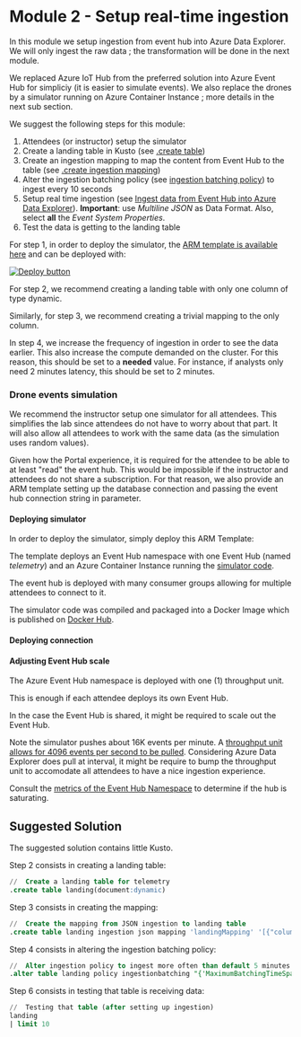 # Module 2 - Setup real-time ingestion

In this module we setup ingestion from event hub into Azure Data Explorer.  We will only ingest the raw data ; the transformation will be done in the next module.

We replaced Azure IoT Hub from the preferred solution into Azure Event Hub for simpliciy (it is easier to simulate events).  We also replace the drones by a simulator running on Azure Container Instance ; more details in the next sub section.

We suggest the following steps for this module:

1. Attendees (or instructor) setup the simulator
1. Create a landing table in Kusto (see [.create table](https://docs.microsoft.com/en-us/azure/data-explorer/kusto/management/create-table-command))
1. Create an ingestion mapping to map the content from Event Hub to the table (see [.create ingestion mapping](https://docs.microsoft.com/en-us/azure/data-explorer/kusto/management/create-ingestion-mapping-command))
1. Alter the ingestion batching policy (see [ingestion batching policy](https://docs.microsoft.com/en-us/azure/data-explorer/kusto/management/batchingpolicy)) to ingest every 10 seconds
1. Setup real time ingestion (see [Ingest data from Event Hub into Azure Data Explorer](https://docs.microsoft.com/en-us/azure/data-explorer/ingest-data-event-hub)).  **Important**:  use *Multiline JSON* as Data Format.  Also, select **all** the *Event System Properties*.
1. Test the data is getting to the landing table

For step 1, in order to deploy the simulator, the [ARM template is available here](../code/deploy/deploy.json) and can be deployed with:

[![Deploy button](http://azuredeploy.net/deploybutton.png)](https://portal.azure.com/#create/Microsoft.Template/uri/https%3A%2F%2Fraw.githubusercontent.com%2Fvplauzon%2Freal-time-lab%2Fmaster%2Fcode%2Fdeploy%2Fdeploy.json)

For step 2, we recommend creating a landing table with only one column of type dynamic.

Similarly, for step 3, we recommend creating a trivial mapping to the only column.

In step 4, we increase the frequency of ingestion in order to see the data earlier.  This also increase the compute demanded on the cluster.  For this reason, this should be set to a **needed** value.  For instance, if analysts only need 2 minutes latency, this should be set to 2 minutes.

### Drone events simulation

We recommend the instructor setup one simulator for all attendees.  This simplifies the lab since attendees do not have to worry about that part.  It will also allow all attendees to work with the same data (as the simulation uses random values).

Given how the Portal experience, it is required for the attendee to be able to at least "read" the event hub.  This would be impossible if the instructor and attendees do not share a subscription.  For that reason, we also provide an ARM template setting up the database connection and passing the event hub connection string in parameter.

#### Deploying simulator

In order to deploy the simulator, simply deploy this ARM Template:

<TODO>

The template deploys an Event Hub namespace with one Event Hub (named *telemetry*) and an Azure Container Instance running the [simulator code](../code).

The event hub is deployed with many consumer groups allowing for multiple attendees to connect to it.

The simulator code was compiled and packaged into a Docker Image which is published on [Docker Hub](https://hub.docker.com/repository/docker/vplauzon/perf-streaming).

#### Deploying connection

<TODO>

#### Adjusting Event Hub scale

The Azure Event Hub namespace is deployed with one (1) throughput unit.

This is enough if each attendee deploys its own Event Hub.

In the case the Event Hub is shared, it might be required to scale out the Event Hub.

Note the simulator pushes about 16K events per minute.  A [throughput unit allows for 4096 events per second to be pulled](https://docs.microsoft.com/en-us/azure/event-hubs/event-hubs-scalability#throughput-units).  Considering Azure Data Explorer does pull at interval, it might be require to bump the throughput unit to accomodate all attendees to have a nice ingestion experience.

Consult the [metrics of the Event Hub Namespace](https://docs.microsoft.com/en-us/azure/event-hubs/event-hubs-metrics-azure-monitor) to determine if the hub is saturating.

## Suggested Solution

The suggested solution contains little Kusto.

Step 2 consists in creating a landing table:

```sql
//  Create a landing table for telemetry
.create table landing(document:dynamic)
```

Step 3 consists in creating the mapping:

```sql
//  Create the mapping from JSON ingestion to landing table
.create table landing ingestion json mapping 'landingMapping' '[{"column":"document","path":"$","datatype":"dynamic"}]'
```

Step 4 consists in altering the ingestion batching policy:

```sql
//  Alter ingestion policy to ingest more often than default 5 minutes
.alter table landing policy ingestionbatching "{'MaximumBatchingTimeSpan': '0:0:10', 'MaximumNumberOfItems': 10000}"
```

Step 6 consists in testing that table is receiving data:

```sql
//  Testing that table (after setting up ingestion)
landing
| limit 10
```
